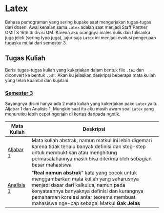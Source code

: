 # Latex
Bahasa pemograman yang sering kupake saat mengerjakan tugas-tugas dari dosen. Awal kenalan sama `Latex` adalah saat menjadi Staff Partner OMITS 16th di divisi QM. Karena aku orangnya males nulis dan tulisanku juga jelek (sering typo juga), jujur saja `Latex` ini menjadi evolusi pengerjaan tugasku mulai dari semester 3.

## Tugas Kuliah
Berisi tugas-tugas kuliah yang kukerjakan dalam bentuk file `.tex` dan diconvert ke bentuk `.pdf`. Akan ku jelaskan deskripsi beberapa mata kuliah yang telah kuambil dan kujalani

### [Semester 3](https://github.com/TetewHeroez/Latex-Assignment/tree/main/Tugas%20Kuliah/Semester%203)
Sayangnya disini hanya ada 2 mata kuliah yang kukerjakan pake `Latex` yaitu Aljabar 1 dan Analisis 1. Mungkin saat itu aku masih awam soal `Latex` yang menurutku lebih cepet ngerjain di kertas daripada ngetik.

| Mata Kuliah | Deskripsi |
| ------ | ------ |
| [Aljabar 1](https://github.com/TetewHeroez/Latex-Assignment/tree/main/Tugas%20Kuliah/Semester%203/Aljabar%20I) | Mata kuliah abstrak, namun matkul ini lebih digemari karena tidak terlalu banyak definisi dan step-step untuk membuktikan atau menghitung permasalahannya masih bisa diterima oleh sebagian besar mahasiswa |
| [Analisis 1](https://github.com/TetewHeroez/Latex-Assignment/tree/main/Tugas%20Kuliah/Semester%203/Analisis%20I) | "**Real namun abstrak**" kata yang cocok untuk menggambarkan mata kuliah yang seharusnya menjadi dasar dari kalkulus, namun pada kenyataannya banyaknya definisi dan kurangnya pemahaman korelasi antar teorema membuat mahasiswa nge-cap sebagai Matkul **Gak Jelas** |
